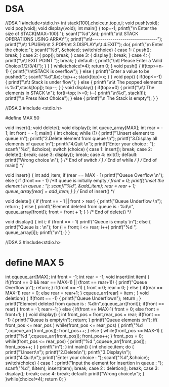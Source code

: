 # DSA

//DSA 1
#include<stdio.h>
int stack[100],choice,n,top,x,i;
void push(void);
void pop(void);
void  display(void);
int main()
{
    top=-1;
    printf("\n Enter the size of STACK[MAX=100]:");
    scanf("%d",&n);
    printf("\n\t STACK OPERATIONS USING ARRAY");
    printf("\n\t--------------------------------");
    printf("\n\t 1.PUSH\n\t 2.POP\n\t 3.DISPLAY\n\t 4.EXIT");
    do{
        printf("\n Enter the choice:");
        scanf("%d", &choice);
        switch(choice)
        {
            case 1:
            {
                push();
                break;
            }
            case 2:
            {
                pop();
                break;
            }
            case 3:
            {
                display();
                break;
            }
            case 4:
            {
                printf("\n\t EXIT POINT ");
                break;
            }
            default:
            {
                printf("\n\t Please Enter a Valid Choice(1/2/3/4)");
            }
        }
    }
    while(choice!=4);
    return 0;
}
void push()
{
    if(top>=n-1)
    {
        printf("\n\tSTACK is overflow");
    }
    else
    {
        printf("Enter a value to be pushed:");
        scanf("%d",&x);
        top++;
        stack[top]=x;
    }
}
void pop()
{
    if(top<=-1)
    {
        printf("\n\t Stack is under flow");
    }
    else
    {
        printf("\n\t The popped elements is %d",stack[top]);
        top--;
    }
}
void display()
{
    if(top>=0)
    {
        printf("\n\t The elements in STACK \n");
        for(i=top; i>=0; i--)
        printf("\n%d", stack[i]);
        printf("\n Press Next Choice");
    }
    else
    {
        printf("\n The Stack is empty");
    }
}










//DSA 2
#include <stdio.h>
 
#define MAX 50
 
void insert();
void delete();
void display();
int queue_array[MAX];
int rear = - 1;
int front = - 1;
main()
{
    int choice;
    while (1)
    {
        printf("1.Insert element to queue \n");
        printf("2.Delete element from queue \n");
        printf("3.Display all elements of queue \n");
        printf("4.Quit \n");
        printf("Enter your choice : ");
        scanf("%d", &choice);
        switch (choice)
        {
            case 1:
            insert();
            break;
            case 2:
            delete();
            break;
            case 3:
            display();
            break;
            case 4:
            exit(1);
            default:
            printf("Wrong choice \n");
        } /* End of switch */
    } /* End of while */
} /* End of main() */
 
void insert()
{
    int add_item;
    if (rear == MAX - 1)
    printf("Queue Overflow \n");
    else
    {
        if (front == - 1)
        /*If queue is initially empty */
        front = 0;
        printf("Inset the element in queue : ");
        scanf("%d", &add_item);
        rear = rear + 1;
        queue_array[rear] = add_item;
    }
} /* End of insert() */
 
void delete()
{
    if (front == - 1 || front > rear)
    {
        printf("Queue Underflow \n");
        return ;
    }
    else
    {
        printf("Element deleted from queue is : %d\n", queue_array[front]);
        front = front + 1;
    }
} /* End of delete() */
 
void display()
{
    int i;
    if (front == - 1)
        printf("Queue is empty \n");
    else
    {
        printf("Queue is : \n");
        for (i = front; i <= rear; i++)
            printf("%d ", queue_array[i]);
        printf("\n");
    }
}







//DSA 3
#include<stdio.h>
# define MAX 5
int cqueue_arr[MAX];
int front = -1;
int rear = -1;
void insert(int item)
{
if((front == 0 && rear == MAX-1) || (front == rear+1))
{
printf("Queue Overflow \n");
return;
}
if(front == -1)
{
front = 0;
rear = 0;
}
else
{
if(rear == MAX-1)
rear = 0;
else
rear = rear+1;
}
cqueue_arr[rear] = item ;
}
void deletion()
{
if(front == -1)
{
printf("Queue Underflown");
return ;
}
printf("Element deleted from queue is : %d\n",cqueue_arr[front]);
if(front == rear)
{
front = -1;
rear=-1;
}
else
{
if(front == MAX-1)
front = 0;
else
front = front+1;
}
}
void display()
{
int front_pos = front,rear_pos = rear;
if(front == -1)
{
printf("Queue is empty\n");
return;
}
printf("Queue elements :\n");
if( front_pos <= rear_pos )
while(front_pos <= rear_pos)
{
printf("%d ",cqueue_arr[front_pos]);
front_pos++;
}
else
{
while(front_pos <= MAX-1)
{
printf("%d ",cqueue_arr[front_pos]);
front_pos++;
}
front_pos = 0;
while(front_pos <= rear_pos)
{
printf("%d ",cqueue_arr[front_pos]);
front_pos++;
}
}
printf("\n");
}
int main()
{
int choice,item;
do
{
printf("1.Insert\n");
printf("2.Delete\n");
printf("3.Display\n");
printf("4.Quit\n");
printf("Enter your choice : ");
scanf("%d",&choice);
switch(choice)
{
case 1 :
printf("Input the element for insertion in queue : ");
scanf("%d", &item);
insert(item);
break;
case 2 :
deletion();
break;
case 3:
display();
break;
case 4:
break;
default:
printf("Wrong choice\n");
}
}while(choice!=4);
return 0;
}
